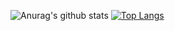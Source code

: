 ![Anurag's github stats](https://github-readme-stats.vercel.app/api?username=GoatHead&count_private=true&show_icons=true&theme=material-palenight)
[![Top Langs](https://github-readme-stats.vercel.app/api/top-langs/?username=GoatHead&langs_count=10&hide=css,html)](https://github.com/anuraghazra/github-readme-stats)
